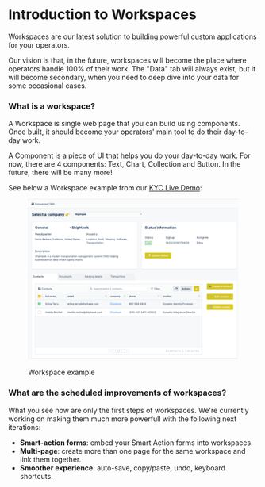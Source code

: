 # Introduction to Workspaces

Workspaces are our latest solution to building powerful custom applications for your operators.

Our vision is that, in the future, workspaces will become the place where operators handle 100% of their work. The "Data" tab will always exist, but it will become secondary, when you need to deep dive into your data for some occasional cases.

### What is a workspace?

A Workspace is single web page that you can build using components. Once built, it should become your operators' main tool to do their day-to-day work.

A Component is a piece of UI that helps you do your day-to-day work. For now, there are 4 components: Text, Chart, Collection and Button. In the future, there will be many more!

See below a Workspace example from our [KYC Live Demo](https://demo.forestadmin.com/demo-finance/Production/KYC%20team/workspaces/8c34e297-1cf0-4fbe-8bc5-c0baa8695d17):

<figure><img src="../.gitbook/assets/CleanShot 2023-05-04 at 15.30.05.png" alt=""><figcaption><p>Workspace example</p></figcaption></figure>

### What are the scheduled improvements of workspaces?

What you see now are only the first steps of workspaces. We're currently working on making them much more powerfull with the following next iterations:

* **Smart-action forms**: embed your Smart Action forms into workspaces.
* **Multi-page**: create more than one page for the same workspace and link them together.
* **Smoother experience**: auto-save, copy/paste, undo, keyboard shortcuts.

